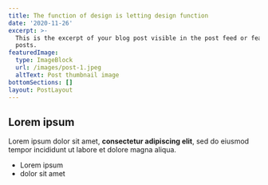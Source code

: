 ```yaml
---
title: The function of design is letting design function
date: '2020-11-26'
excerpt: >-
  This is the excerpt of your blog post visible in the post feed or featured
  posts.
featuredImage:
  type: ImageBlock
  url: /images/post-1.jpeg
  altText: Post thumbnail image
bottomSections: []
layout: PostLayout
---
```

## Lorem ipsum

Lorem ipsum dolor sit amet, **consectetur adipiscing elit**, sed do eiusmod tempor incididunt ut labore et dolore magna aliqua.

- Lorem ipsum
- dolor sit amet